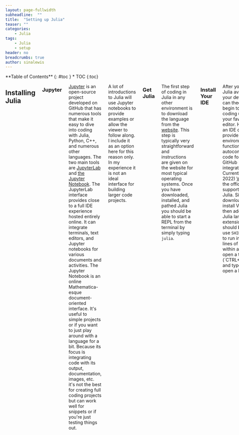 ```yaml
---
layout: page-fullwidth
subheadline:  ""
title:  "Setting up Julia"
teaser: ""
categories:
    - Julia
tags:
    - Julia
    - setup
header: no
breadcrumbs: true
author: sinalewis
---
```

<div class="row">
<div class="medium-4 medium-push-8 columns" markdown="1">
<div class="panel radius" markdown="1">
**Table of Contents**
{: #toc }
*  TOC
{:toc}
</div>
</div><!-- /.medium-4.columns -->

<div class="medium-8 medium-pull-4 columns" markdown="1">

## Installing Julia

### Jupyter

[Jupyter](https://jupyter.org/about) is an open-source project developed on GitHub that has numerous tools that make it easy to dive into coding with Julia, Python, C++, and numerous other languages. The two main tools are [JupyterLab](https://docs.jupyter.org/en/latest/start/index.html#id3) and [the Jupyter Notebook](https://docs.jupyter.org/en/latest/start/index.html#id2). The JupyterLab interface provides close to a full IDE experience hosted entirely online. It can integrate terminals, text editors, and Jupyter notebooks for various documents and activities. The Jupyter Notebook is an online Mathematica-esque document-oriented interface. It's useful to simple projects or if you want to just play around with a language for a bit. Because its focus is integrating code with its output, documentation, images, etc. it's not the best for creating full coding projects but can work well for snippets or if you're just testing things out.

A lot of introductions to Julia will use Jupyter notebooks to provide examples or allow the viewer to follow along. I include it as an option here for this reason only. In my experience it is not an ideal interface for building larger code projects.

### Get Julia

The first step of coding in Julia in any other environment is to download the language from the [website](https://julialang.org/). This step is typically very straightforward and instructions are given on the website for most typical operating systems. Once you have downloaded, installed, and pathed Julia you should be able to start a REPL from the terminal by simply typing `julia`. 

### Install Your IDE

After you have Julia available on your device you can theoretically begin to start coding using your favorite text editor. However, an IDE can provide a nicer environment with functionality like autocomplete, code formatting, GitHub integration, etc. Currently (Jul. 2022) [VS Code](https://code.visualstudio.com/) is the officially supported IDE for Julia. Simply download and install VS Code, then add the Julia language extension. You should be able to use `SHIFT+ENTER` to run individual lines of code within a file. Or open a terminal (`CTRL+SHIFT+\``) and type Julia to open a REPL.

## Starting a New Project

Julia uses modules 

### Using a Template

Getting a new project started in Julia can be a little tricky if you want to use a template and upload it to GitHub. There are a few steps you want to make sure you do in the correct order, or you'll need to restart.

You can start by creating a new repository on GitHub. It's important to make sure the repository name ends `.jl`, or we won't be able to push the project that we made with the template. Don't initialize the repository with anything, the template will take care of that.

Start up Julia in a terminal. This can be a local terminal or within your IDE of choice. Using the package manager, accessed by pressing the `]` key, add the package PkgTemplates. Back in the main environment, accessed by pressing backspace so that the line reads `julia>`, we want to tell Julia we want to use the package PkgTemplates. Once we do this we can assign a template object. For this step we need to either have a Git username set locally or pass it to the template initializer. We can then use the template object to create a template.  Altogether this looks like
```julia
    julia> ]
    pkg> add PkgTemplates
    *press backspace*
    julia> using PkgTemplates
    julia> t = Template(user="git_username")
    julia> t("packageName.jl")
```
Make sure that the package name used in the last step matches the repository name on GitHub.

The last step is to connect the repository made on GitHub with the package just made locally. For this I use GitKraken, a desktop app for using Git. The process in GitKraken is to first open the local repository. It will be located at `~/.julia/dev`. Then, simply push the package to GitHub, and you're done!

## Components of Julia

Julia is focused around a few different buildings blocks. Some of the most important ones are the package, the environment, and the module.

### Packages

### Environments

Julia environments keep track of the different packages and their versions that you have added to a project. Typically, you want to load the environment of the project that you are working on when you start up Julia. To facilitate this you can add the following block of code to your `.julia/config/startup.jl` file.

```julia
using Pkg
if isfile("Project.toml") && isfile("Manifest.toml")
    Pkg.activate(".")
end
```

### Modules

## Learning Julia

[JuliaAcademy](https://juliaacademy.com/courses/)